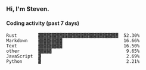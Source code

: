 ### Hi, I'm Steven.

#### Coding activity (past 7 days)
```
Rust        ▓▓▓▓▓▓▓▓▓▓▓▓▓▓▓▓▓▓▓▓▓▓▓▓▓▓▓▓▓▓  52.30%
Markdown    ▓▓▓▓▓▓▓▓▓                       16.66%
Text        ▓▓▓▓▓▓▓▓▓                       16.50%
other       ▓▓▓▓▓                            9.65%
JavaScript  ▓                                2.69%
Python      ▓                                2.21%
```
